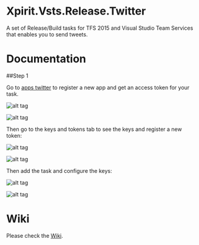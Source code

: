 # Xpirit.Vsts.Release.Twitter

A set of Release/Build tasks for TFS 2015 and Visual Studio Team Services that enables you to send tweets.

# Documentation

##Step 1

Go to [apps twitter](https://apps.twitter.com/) to register a new app and get an access token for your task.

![alt tag](https://github.com/XpiritBV/Xpirit-Vsts-Release-Twitter/tree/master/Xpirit.Vsts.Build.Pester.Extension/images/screenshots/step1_1.png)

![alt tag](https://github.com/XpiritBV/Xpirit-Vsts-Release-Twitter/tree/master/Xpirit.Vsts.Build.Pester.Extension/images/screenshots/step1_2.png)

Then go to the keys and tokens tab to see the keys and register a new token:

![alt tag](https://github.com/XpiritBV/Xpirit-Vsts-Release-Twitter/tree/master/Xpirit.Vsts.Build.Pester.Extension/images/screenshots/step1_3.png)

![alt tag](https://github.com/XpiritBV/Xpirit-Vsts-Release-Twitter/tree/master/Xpirit.Vsts.Build.Pester.Extension/images/screenshots/step1_4.png)

Then add the task and configure the keys:

![alt tag](https://github.com/XpiritBV/Xpirit-Vsts-Release-Twitter/tree/master/Xpirit.Vsts.Build.Pester.Extension/images/screenshots/vsts-add-twitter.png)

![alt tag](https://github.com/XpiritBV/Xpirit-Vsts-Release-Twitter/tree/master/Xpirit.Vsts.Build.Pester.Extension/images/screenshots/vsts-config-twitter.png)

# Wiki

Please check the [Wiki](https://github.com/XpiritBV/Xpirit.Vsts.Release.Twitter/wiki).

